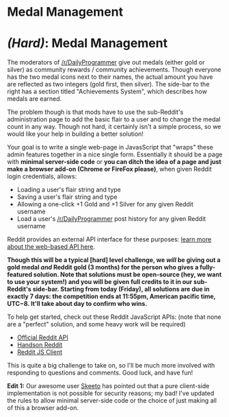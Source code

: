 # Medal Management
<div class="md"><h1><a href="#HardIcon"></a> <em>(Hard)</em>: Medal Management</h1>
<p>The moderators of <a href="/r/DailyProgrammer">/r/DailyProgrammer</a> give out medals (either gold or silver) as community rewards / community achievements. Though everyone has the two medal icons next to their names, the actual amount you have are reflected as two integers (gold first, then silver). The side-bar to the right has a section titled "Achievements System", which describes how medals are earned.</p>
<p>The problem though is that mods have to use the sub-Reddit's administration page to add the basic flair to a user and to change the medal count in any way. Though not hard, it certainly isn't a simple process, so we would like your help in building a better solution!</p>
<p>Your goal is to write a single web-page in JavasScript that "wraps" these admin features together in a nice single form. Essentially it should be a page with <strong>minimal server-side code</strong> or <strong>you can ditch the idea of a page and just make a browser add-on (Chrome or FireFox please)</strong>, when given Reddit login credentials, allows:</p>
<ul>
<li>Loading a user's flair string and type</li>
<li>Saving a user's flair string and type</li>
<li>Allowing a one-click +1 Gold and +1 Silver for any given Reddit username</li>
<li>Load a user's <a href="/r/DailyProgrammer">/r/DailyProgrammer</a> post history for any given Reddit username</li>
</ul>
<p>Reddit provides an external API interface for these purposes: <a href="http://www.reddit.com/dev/api">learn more about the web-based API here</a>.</p>
<p><strong>Though this will be a typical [hard] level challenge, we <em>will</em> be giving out a gold medal <em>and</em> Reddit gold (3 months) for the person who gives a fully-featured solution. Note that solutions must be open-source (hey, we want to use your system!) and you will be given full credits to it in our sub-Reddit's side-bar. Starting from today (Friday), all solutions are due in exactly 7 days: the competition ends at 11:55pm, American pacific time, UTC−8. It'll take about day to confirm who wins.</strong></p>
<p>To help get started, check out these Reddit JavaScript APIs: (note that none are a "perfect" solution, and some heavy work will be required)</p>
<ul>
<li><a href="http://www.reddit.com/dev/api">Official Reddit API</a></li>
<li><a href="https://github.com/timisbusy/handson-reddit">Handson Reddit</a></li>
<li><a href="https://github.com/tommyvyo/reddit-js-client">Reddit JS Client</a></li>
</ul>
<p>This is quite a big challenge to take on, so I'll be much more involved with responding to questions and comments. Good luck, and have fun!</p>
<p><strong>Edit 1:</strong> Our awesome user <a href="http://www.reddit.com/r/dailyprogrammer/comments/1dk7c7/05213_challenge_121_hard_medal_management/c9r4obj">Skeeto</a> has pointed out that a pure client-side implementation is not possible for security reasons; my bad! I've updated the rules to allow minimal server-side code or the choice of just making all of this a browser add-on.</p>
</div>
